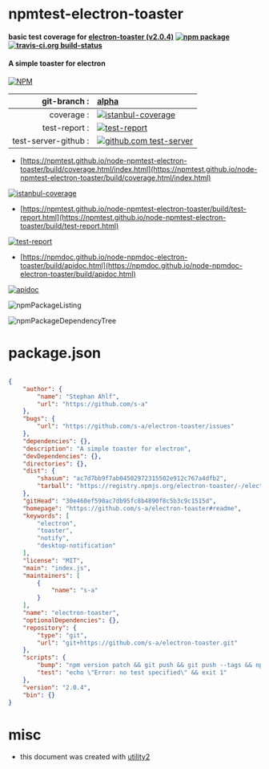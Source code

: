 # npmtest-electron-toaster

#### basic test coverage for  [electron-toaster (v2.0.4)](https://github.com/s-a/electron-toaster#readme)  [![npm package](https://img.shields.io/npm/v/npmtest-electron-toaster.svg?style=flat-square)](https://www.npmjs.org/package/npmtest-electron-toaster) [![travis-ci.org build-status](https://api.travis-ci.org/npmtest/node-npmtest-electron-toaster.svg)](https://travis-ci.org/npmtest/node-npmtest-electron-toaster)

#### A simple toaster for electron

[![NPM](https://nodei.co/npm/electron-toaster.png?downloads=true&downloadRank=true&stars=true)](https://www.npmjs.com/package/electron-toaster)

| git-branch : | [alpha](https://github.com/npmtest/node-npmtest-electron-toaster/tree/alpha)|
|--:|:--|
| coverage : | [![istanbul-coverage](https://npmtest.github.io/node-npmtest-electron-toaster/build/coverage.badge.svg)](https://npmtest.github.io/node-npmtest-electron-toaster/build/coverage.html/index.html)|
| test-report : | [![test-report](https://npmtest.github.io/node-npmtest-electron-toaster/build/test-report.badge.svg)](https://npmtest.github.io/node-npmtest-electron-toaster/build/test-report.html)|
| test-server-github : | [![github.com test-server](https://npmtest.github.io/node-npmtest-electron-toaster/GitHub-Mark-32px.png)](https://npmtest.github.io/node-npmtest-electron-toaster/build/app/index.html) | | build-artifacts : | [![build-artifacts](https://npmtest.github.io/node-npmtest-electron-toaster/glyphicons_144_folder_open.png)](https://github.com/npmtest/node-npmtest-electron-toaster/tree/gh-pages/build)|

- [https://npmtest.github.io/node-npmtest-electron-toaster/build/coverage.html/index.html](https://npmtest.github.io/node-npmtest-electron-toaster/build/coverage.html/index.html)

[![istanbul-coverage](https://npmtest.github.io/node-npmtest-electron-toaster/build/screenCapture.buildCi.browser.%252Ftmp%252Fbuild%252Fcoverage.lib.html.png)](https://npmtest.github.io/node-npmtest-electron-toaster/build/coverage.html/index.html)

- [https://npmtest.github.io/node-npmtest-electron-toaster/build/test-report.html](https://npmtest.github.io/node-npmtest-electron-toaster/build/test-report.html)

[![test-report](https://npmtest.github.io/node-npmtest-electron-toaster/build/screenCapture.buildCi.browser.%252Ftmp%252Fbuild%252Ftest-report.html.png)](https://npmtest.github.io/node-npmtest-electron-toaster/build/test-report.html)

- [https://npmdoc.github.io/node-npmdoc-electron-toaster/build/apidoc.html](https://npmdoc.github.io/node-npmdoc-electron-toaster/build/apidoc.html)

[![apidoc](https://npmdoc.github.io/node-npmdoc-electron-toaster/build/screenCapture.buildCi.browser.%252Ftmp%252Fbuild%252Fapidoc.html.png)](https://npmdoc.github.io/node-npmdoc-electron-toaster/build/apidoc.html)

![npmPackageListing](https://npmtest.github.io/node-npmtest-electron-toaster/build/screenCapture.npmPackageListing.svg)

![npmPackageDependencyTree](https://npmtest.github.io/node-npmtest-electron-toaster/build/screenCapture.npmPackageDependencyTree.svg)



# package.json

```json

{
    "author": {
        "name": "Stephan Ahlf",
        "url": "https://github.com/s-a"
    },
    "bugs": {
        "url": "https://github.com/s-a/electron-toaster/issues"
    },
    "dependencies": {},
    "description": "A simple toaster for electron",
    "devDependencies": {},
    "directories": {},
    "dist": {
        "shasum": "ac7d7bb9f7ab04502972315502e912c767a4dfb2",
        "tarball": "https://registry.npmjs.org/electron-toaster/-/electron-toaster-2.0.4.tgz"
    },
    "gitHead": "30e460ef590ac7db95fc8b4890f8c5b3c9c1515d",
    "homepage": "https://github.com/s-a/electron-toaster#readme",
    "keywords": [
        "electron",
        "toaster",
        "notify",
        "desktop-notification"
    ],
    "license": "MIT",
    "main": "index.js",
    "maintainers": [
        {
            "name": "s-a"
        }
    ],
    "name": "electron-toaster",
    "optionalDependencies": {},
    "repository": {
        "type": "git",
        "url": "git+https://github.com/s-a/electron-toaster.git"
    },
    "scripts": {
        "bump": "npm version patch && git push && git push --tags && npm publish",
        "test": "echo \"Error: no test specified\" && exit 1"
    },
    "version": "2.0.4",
    "bin": {}
}
```



# misc
- this document was created with [utility2](https://github.com/kaizhu256/node-utility2)
